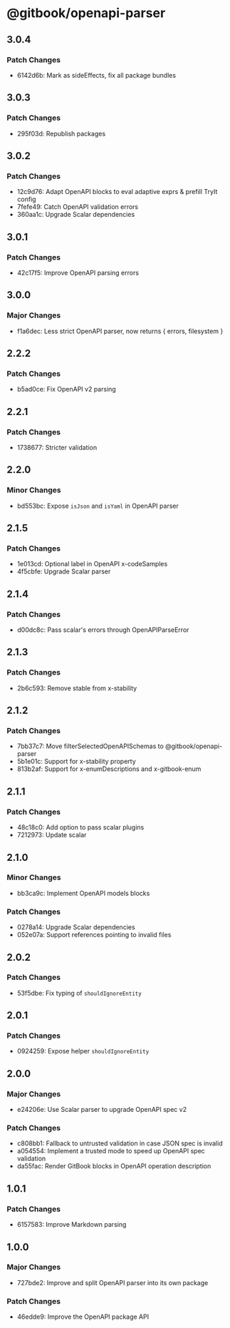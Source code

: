 # @gitbook/openapi-parser

## 3.0.4

### Patch Changes

- 6142d6b: Mark as sideEffects, fix all package bundles

## 3.0.3

### Patch Changes

- 295f03d: Republish packages

## 3.0.2

### Patch Changes

- 12c9d76: Adapt OpenAPI blocks to eval adaptive exprs & prefill TryIt config
- 7fefe49: Catch OpenAPI validation errors
- 360aa1c: Upgrade Scalar dependencies

## 3.0.1

### Patch Changes

- 42c17f5: Improve OpenAPI parsing errors

## 3.0.0

### Major Changes

- f1a6dec: Less strict OpenAPI parser, now returns { errors, filesystem }

## 2.2.2

### Patch Changes

- b5ad0ce: Fix OpenAPI v2 parsing

## 2.2.1

### Patch Changes

- 1738677: Stricter validation

## 2.2.0

### Minor Changes

- bd553bc: Expose `isJson` and `isYaml` in OpenAPI parser

## 2.1.5

### Patch Changes

- 1e013cd: Optional label in OpenAPI x-codeSamples
- 4f5cbfe: Upgrade Scalar parser

## 2.1.4

### Patch Changes

- d00dc8c: Pass scalar's errors through OpenAPIParseError

## 2.1.3

### Patch Changes

- 2b6c593: Remove stable from x-stability

## 2.1.2

### Patch Changes

- 7bb37c7: Move filterSelectedOpenAPISchemas to @gitbook/openapi-parser
- 5b1e01c: Support for x-stability property
- 813b2af: Support for x-enumDescriptions and x-gitbook-enum

## 2.1.1

### Patch Changes

- 48c18c0: Add option to pass scalar plugins
- 7212973: Update scalar

## 2.1.0

### Minor Changes

- bb3ca9c: Implement OpenAPI models blocks

### Patch Changes

- 0278a14: Upgrade Scalar dependencies
- 052e07a: Support references pointing to invalid files

## 2.0.2

### Patch Changes

- 53f5dbe: Fix typing of `shouldIgnoreEntity`

## 2.0.1

### Patch Changes

- 0924259: Expose helper `shouldIgnoreEntity`

## 2.0.0

### Major Changes

- e24206e: Use Scalar parser to upgrade OpenAPI spec v2

### Patch Changes

- c808bb1: Fallback to untrusted validation in case JSON spec is invalid
- a054554: Implement a trusted mode to speed up OpenAPI spec validation
- da55fac: Render GitBook blocks in OpenAPI operation description

## 1.0.1

### Patch Changes

- 6157583: Improve Markdown parsing

## 1.0.0

### Major Changes

- 727bde2: Improve and split OpenAPI parser into its own package

### Patch Changes

- 46edde9: Improve the OpenAPI package API
